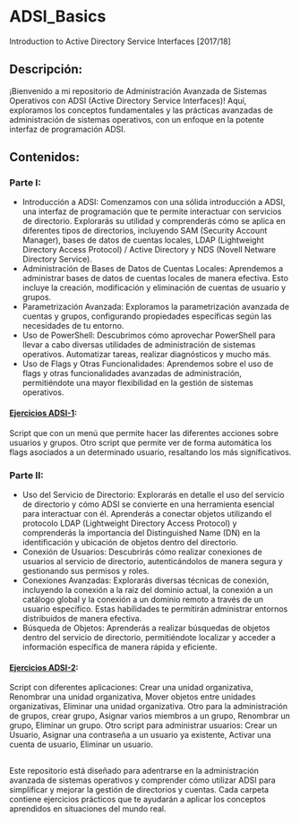 # ADSI_Basics
Introduction to Active Directory Service Interfaces [2017/18]

## Descripción:
¡Bienvenido a mi repositorio de Administración Avanzada de Sistemas Operativos con ADSI (Active Directory Service Interfaces)! Aquí, exploramos los conceptos fundamentales y las prácticas avanzadas de administración de sistemas operativos, con un enfoque en la potente interfaz de programación ADSI.

## Contenidos:
### Parte I:
- Introducción a ADSI: Comenzamos con una sólida introducción a ADSI, una interfaz de programación que te permite interactuar con servicios de directorio. Explorarás su utilidad y comprenderás cómo se aplica en diferentes tipos de directorios, incluyendo SAM (Security Account Manager), bases de datos de cuentas locales, LDAP (Lightweight Directory Access Protocol) / Active Directory y NDS (Novell Netware Directory Service).
- Administración de Bases de Datos de Cuentas Locales: Aprendemos a administrar bases de datos de cuentas locales de manera efectiva. Esto incluye la creación, modificación y eliminación de cuentas de usuario y grupos.
- Parametrización Avanzada: Exploramos la parametrización avanzada de cuentas y grupos, configurando propiedades específicas según las necesidades de tu entorno.
- Uso de PowerShell: Descubrimos cómo aprovechar PowerShell para llevar a cabo diversas utilidades de administración de sistemas operativos. Automatizar tareas, realizar diagnósticos y mucho más.
- Uso de Flags y Otras Funcionalidades: Aprendemos sobre el uso de flags y otras funcionalidades avanzadas de administración, permitiéndote una mayor flexibilidad en la gestión de sistemas operativos.

#### [Ejercicios ADSI-1](https://github.com/oscarjuly23/ADSI_Basics/tree/main/ADSI-1_Oscar):
Script que con un menú que permite hacer las diferentes acciones sobre usuarios y grupos. Otro script que permite ver de forma automática los flags asociados a un determinado usuario, resaltando los más significativos.

### Parte II:
- Uso del Servicio de Directorio: Explorarás en detalle el uso del servicio de directorio y cómo ADSI se convierte en una herramienta esencial para interactuar con él. Aprenderás a conectar objetos utilizando el protocolo LDAP (Lightweight Directory Access Protocol) y comprenderás la importancia del Distinguished Name (DN) en la identificación y ubicación de objetos dentro del directorio.
- Conexión de Usuarios: Descubrirás cómo realizar conexiones de usuarios al servicio de directorio, autenticándolos de manera segura y gestionando sus permisos y roles.
- Conexiones Avanzadas: Explorarás diversas técnicas de conexión, incluyendo la conexión a la raíz del dominio actual, la conexión a un catálogo global y la conexión a un dominio remoto a través de un usuario específico. Estas habilidades te permitirán administrar entornos distribuidos de manera efectiva.
- Búsqueda de Objetos: Aprenderás a realizar búsquedas de objetos dentro del servicio de directorio, permitiéndote localizar y acceder a información específica de manera rápida y eficiente.
#### [Ejercicios ADSI-2](https://github.com/oscarjuly23/ADSI_Basics/tree/main/ADSI-2_Oscar):
Script con diferentes aplicaciones: Crear una unidad organizativa, Renombrar una unidad organizativa, Mover objetos entre unidades organizativas, Eliminar una unidad organizativa. Otro para la administración de grupos, crear grupo, Asignar varios miembros a un grupo, Renombrar un grupo, Eliminar un grupo. Otro script para administrar usuarios:  Crear un Usuario, Asignar una contraseña a un usuario ya existente, Activar una cuenta de usuario, Eliminar un usuario.

## 
Este repositorio está diseñado para adentrarse en la administración avanzada de sistemas operativos y comprender cómo utilizar ADSI para simplificar y mejorar la gestión de directorios y cuentas. Cada carpeta contiene ejercicios prácticos que te ayudarán a aplicar los conceptos aprendidos en situaciones del mundo real.

